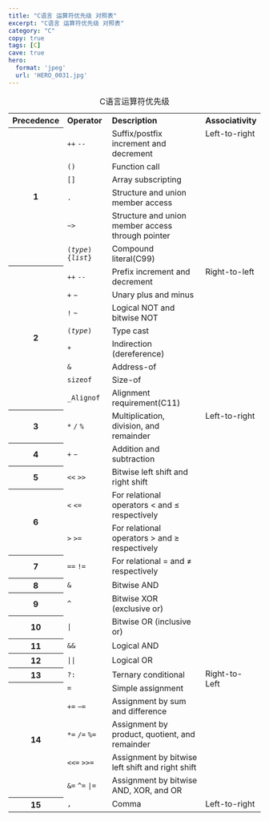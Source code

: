 ```yaml
---
title: "C语言 运算符优先级 对照表"
excerpt: "C语言 运算符优先级 对照表"
category: "C"
copy: true
tags: [C]
cave: true
hero:
  format: 'jpeg'
  url: 'HERO_0031.jpg'
---
```

<table cellspacing="5" cellpadding="2">
    <caption>C语言运算符优先级</caption>
    <tbody>
        <tr>
            <th style="text-align: left"> Precedence
            </th>
            <th style="text-align: left"> Operator
            </th>
            <th style="text-align: left"> Description
            </th>
            <th style="text-align: left"> Associativity
            </th>
        </tr>
        <tr>
            <th rowspan="6"> 1
            </th>
            <td style="border-bottom-style: none"> <code>++</code> <code>--</code>
            </td>
            <td style="border-bottom-style: none"> Suffix/postfix increment and decrement
            </td>
            <td style="vertical-align: top" rowspan="6"> Left-to-right
            </td>
        </tr>
        <tr>
            <td style="border-bottom-style: none; border-top-style: none"> <code>()</code>
            </td>
            <td style="border-bottom-style: none; border-top-style: none"> Function call
            </td>
        </tr>
        <tr>
            <td style="border-bottom-style: none; border-top-style: none"> <code>[]</code>
            </td>
            <td style="border-bottom-style: none; border-top-style: none"> Array subscripting
            </td>
        </tr>
        <tr>
            <td style="border-bottom-style: none; border-top-style: none"> <code>.</code>
            </td>
            <td style="border-bottom-style: none; border-top-style: none"> Structure and union member access
            </td>
        </tr>
        <tr>
            <td style="border-bottom-style: none; border-top-style: none"> <code>−&gt;</code>
            </td>
            <td style="border-bottom-style: none; border-top-style: none"> Structure and union member access through pointer
            </td>
        </tr>
        <tr>
            <td style="border-bottom-style: none; border-top-style: none"> <code>(<i>type</i>){<i>list</i>}</code>
            </td>
            <td style="border-bottom-style: none; border-top-style: none"> Compound literal<span class="t-mark">(C99)</span>
            </td>
        </tr>
        <tr>
            <th rowspan="8"> 2
            </th>
            <td style="border-bottom-style: none"> <code>++</code> <code>--</code>
            </td>
            <td style="border-bottom-style: none"> Prefix increment and decrement
            </td>
            <td style="vertical-align: top" rowspan="8"> Right-to-left
            </td>
        </tr>
        <tr>
            <td style="border-bottom-style: none; border-top-style: none"> <code>+</code> <code>−</code>
            </td>
            <td style="border-bottom-style: none; border-top-style: none"> Unary plus and minus
            </td>
        </tr>
        <tr>
            <td style="border-bottom-style: none; border-top-style: none"> <code>!</code> <code>~</code>
            </td>
            <td style="border-bottom-style: none; border-top-style: none"> Logical NOT and bitwise NOT
            </td>
        </tr>
        <tr>
            <td style="border-bottom-style: none; border-top-style: none"> <code>(<i>type</i>)</code>
            </td>
            <td style="border-bottom-style: none; border-top-style: none"> Type cast
            </td>
        </tr>
        <tr>
            <td style="border-bottom-style: none; border-top-style: none"> <code>*</code>
            </td>
            <td style="border-bottom-style: none; border-top-style: none"> Indirection (dereference)
            </td>
        </tr>
        <tr>
            <td style="border-bottom-style: none; border-top-style: none"> <code>&amp;</code>
            </td>
            <td style="border-bottom-style: none; border-top-style: none"> Address-of
            </td>
        </tr>
        <tr>
            <td style="border-bottom-style: none; border-top-style: none"> <code>sizeof</code>
            </td>
            <td style="border-bottom-style: none; border-top-style: none"> Size-of
            </td>
        </tr>
        <tr>
            <td style="border-bottom-style: none; border-top-style: none"> <code>_Alignof</code>
            </td>
            <td style="border-bottom-style: none; border-top-style: none"> Alignment requirement<span class="t-mark">(C11)</span>
            </td>
        </tr>
        <tr>
            <th> 3
            </th>
            <td> <code>*</code> <code>/</code> <code>%</code>
            </td>
            <td> Multiplication, division, and remainder
            </td>
            <td style="vertical-align: top" rowspan="11"> Left-to-right
            </td>
        </tr>
        <tr>
            <th> 4
            </th>
            <td> <code>+</code> <code>−</code>
            </td>
            <td> Addition and subtraction
            </td>
        </tr>
        <tr>
            <th> 5
            </th>
            <td> <code>&lt;&lt;</code> <code>&gt;&gt;</code>
            </td>
            <td> Bitwise left shift and right shift
            </td>
        </tr>
        <tr>
            <th rowspan="2"> 6
            </th>
            <td style="border-bottom-style: none"> <code>&lt;</code> <code>&lt;=</code>
            </td>
            <td style="border-bottom-style: none"> For relational operators &lt; and ≤ respectively
            </td>
        </tr>
        <tr>
            <td style="border-top-style: none"> <code>&gt;</code> <code>&gt;=</code>
            </td>
            <td style="border-top-style: none"> For relational operators &gt; and ≥ respectively
            </td>
        </tr>
        <tr>
            <th> 7
            </th>
            <td> <code>==</code> <code>!=</code>
            </td>
            <td> For relational = and ≠ respectively
            </td>
        </tr>
        <tr>
            <th> 8
            </th>
            <td> <code>&amp;</code>
            </td>
            <td> Bitwise AND
            </td>
        </tr>
        <tr>
            <th> 9
            </th>
            <td> <code>^</code>
            </td>
            <td> Bitwise XOR (exclusive or)
            </td>
        </tr>
        <tr>
            <th> 10
            </th>
            <td> <code>|</code>
            </td>
            <td> Bitwise OR (inclusive or)
            </td>
        </tr>
        <tr>
            <th> 11
            </th>
            <td> <code>&amp;&amp;</code>
            </td>
            <td> Logical AND
            </td>
        </tr>
        <tr>
            <th> 12
            </th>
            <td> <code>||</code>
            </td>
            <td> Logical OR
            </td>
        </tr>
        <tr>
            <th> 13
            </th>
            <td> <code>?:</code>
            </td>
            <td> Ternary conditional
            </td>
            <td style="vertical-align: top" rowspan="6"> Right-to-Left
            </td>
        </tr>
        <tr>
            <th rowspan="5"> 14
            </th>
            <td style="border-bottom-style: none"> <code>=</code>
            </td>
            <td style="border-bottom-style: none"> Simple assignment
            </td>
        </tr>
        <tr>
            <td style="border-bottom-style: none; border-top-style: none"> <code>+=</code> <code>−=</code>
            </td>
            <td style="border-bottom-style: none; border-top-style: none"> Assignment by sum and difference
            </td>
        </tr>
        <tr>
            <td style="border-bottom-style: none; border-top-style: none"> <code>*=</code> <code>/=</code> <code>%=</code>
            </td>
            <td style="border-bottom-style: none; border-top-style: none"> Assignment by product, quotient, and remainder
            </td>
        </tr>
        <tr>
            <td style="border-bottom-style: none; border-top-style: none"> <code>&lt;&lt;=</code> <code>&gt;&gt;=</code>
            </td>
            <td style="border-bottom-style: none; border-top-style: none"> Assignment by bitwise left shift and right shift
            </td>
        </tr>
        <tr>
            <td style="border-top-style: none"> <code>&amp;=</code> <code>^=</code> <code>|=</code>
            </td>
            <td style="border-top-style: none"> Assignment by bitwise AND, XOR, and OR
            </td>
        </tr>
        <tr>
            <th> 15
            </th>
            <td> <code>,</code>
            </td>
            <td> Comma
            </td>
            <td> Left-to-right
            </td>
        </tr>
    </tbody>
</table>
